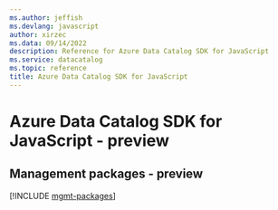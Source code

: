 ```yaml
---
ms.author: jeffish
ms.devlang: javascript
author: xirzec
ms.data: 09/14/2022
description: Reference for Azure Data Catalog SDK for JavaScript
ms.service: datacatalog
ms.topic: reference
title: Azure Data Catalog SDK for JavaScript
---
```

# Azure Data Catalog SDK for JavaScript - preview

## Management packages - preview
[!INCLUDE [mgmt-packages](data-catalog-mgmt-index.md)]
